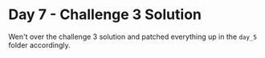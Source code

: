 # Day 7 - Challenge 3 Solution

Wen't over the challenge 3 solution and patched everything up in the `day_5` folder accordingly.